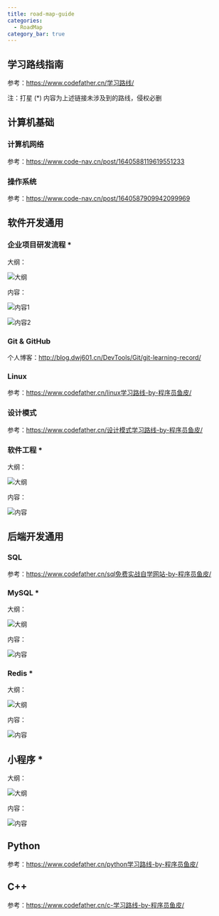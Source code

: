 ```yaml
---
title: road-map-guide
categories:
  - RoadMap
category_bar: true
---
```


## 学习路线指南

参考：<https://www.codefather.cn/学习路线/>

注：打星 $(*)$ 内容为上述链接未涉及到的路线，侵权必删

## 计算机基础

### 计算机网络

参考：https://www.code-nav.cn/post/1640588119619551233

### 操作系统

参考：https://www.code-nav.cn/post/1640587909942099969

## 软件开发通用

### 企业项目研发流程 *

大纲：

![大纲](https://dwj-oss.oss-cn-nanjing.aliyuncs.com/images/202402140035678.png)

内容：

![内容1](https://dwj-oss.oss-cn-nanjing.aliyuncs.com/images/202402140035679.png)

![内容2](https://dwj-oss.oss-cn-nanjing.aliyuncs.com/images/202402140035680.png)

### Git & GitHub

个人博客：http://blog.dwj601.cn/DevTools/Git/git-learning-record/

### Linux

参考：<https://www.codefather.cn/linux学习路线-by-程序员鱼皮/>

### 设计模式

参考：<https://www.codefather.cn/设计模式学习路线-by-程序员鱼皮/>

### 软件工程 *

大纲：

![大纲](https://dwj-oss.oss-cn-nanjing.aliyuncs.com/images/202402140035690.png)

内容：

![内容](https://dwj-oss.oss-cn-nanjing.aliyuncs.com/images/202402140035691.png)

## 后端开发通用

### SQL

参考：<https://www.codefather.cn/sql免费实战自学网站-by-程序员鱼皮/>

### MySQL *

大纲：

![大纲](https://dwj-oss.oss-cn-nanjing.aliyuncs.com/images/202402140035694.png)

内容：

![内容](https://dwj-oss.oss-cn-nanjing.aliyuncs.com/images/202402140035695.png)

### Redis *

大纲：

![大纲](https://dwj-oss.oss-cn-nanjing.aliyuncs.com/images/202402140035696.png)

内容：

![内容](https://dwj-oss.oss-cn-nanjing.aliyuncs.com/images/202402140035697.png)

## 小程序 *

大纲：

![大纲](https://dwj-oss.oss-cn-nanjing.aliyuncs.com/images/202402132345834.png)

内容：

![内容](https://dwj-oss.oss-cn-nanjing.aliyuncs.com/images/202402132347941.png)


## Python

参考：<https://www.codefather.cn/python学习路线-by-程序员鱼皮/>

## C++

参考：<https://www.codefather.cn/c-学习路线-by-程序员鱼皮/>